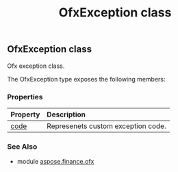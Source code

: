 ﻿---
title: OfxException class
second_title: Aspose.Finance for Python via .NET API References
description: 
type: docs
weight: 670
url: /python-net/aspose.finance.ofx/ofxexception/
is_root: false
---

## OfxException class

Ofx exception class.



The OfxException type exposes the following members:

### Properties
| Property | Description |
| :- | :- |
| [code](/finance/python-net/aspose.finance.ofx/ofxexception/code) | Represenets custom exception code. |


### See Also

* module [aspose.finance.ofx](../)
